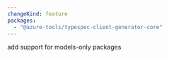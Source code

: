 ```yaml
---
changeKind: feature
packages:
  - "@azure-tools/typespec-client-generator-core"
---
```


add support for models-only packages